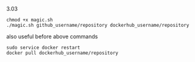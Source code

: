 3.03

```console
chmod +x magic.sh
./magic.sh github_username/repository dockerhub_username/repository
```

also useful before above commands
```console
sudo service docker restart
docker pull dockerhub_username/repository
```